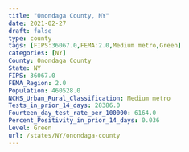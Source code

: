 ```yaml
---
title: "Onondaga County, NY"
date: 2021-02-27
draft: false
type: county
tags: [FIPS:36067.0,FEMA:2.0,Medium metro,Green]
categories: [NY]
County: Onondaga County
State: NY
FIPS: 36067.0
FEMA_Region: 2.0
Population: 460528.0
NCHS_Urban_Rural_Classification: Medium metro
Tests_in_prior_14_days: 28386.0
Fourteen_day_test_rate_per_100000: 6164.0
Percent_Positivity_in_prior_14_days: 0.036
Level: Green
url: /states/NY/onondaga-county
---
```



